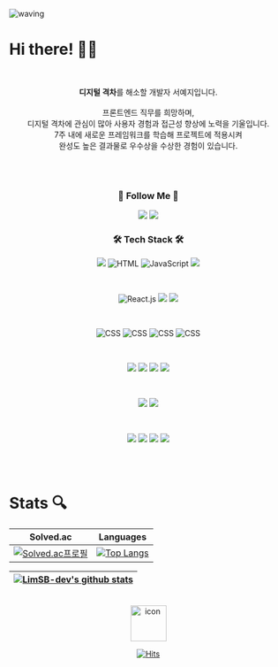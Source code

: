 ![waving](https://capsule-render.vercel.app/api?type=waving&height=200&text=Welcome!&fontAlign=80&fontAlignY=40&color=gradient)
# Hi there! 👋🏻

<br />
<p align="center">
<span>
<b>디지털 격차</b>를 해소할 개발자 서예지입니다.
</span>
<br />
<br />
<span>
프론트엔드 직무를 희망하며, 
<br />
디지털 격차에 관심이 많아 사용자 경험과 접근성 향상에 노력을 기울입니다.
<br />
7주 내에 새로운 프레임워크를 학습해 프로젝트에 적용시켜 
<br />
완성도 높은 결과물로 우수상을 수상한 경험이 있습니다. 
</p>
<br />
<br />

  <h3 align="center"> 🚀 Follow Me 🚀 </h3>
    <p align="center">
    <a href="https://yeahzzz.tistory.com/"><img src="https://img.shields.io/badge/Tstory-000000?style=for-the-badge&logo=TVtime&logoColor=white"/></a>
    <a href="https://few-sociology-01b.notion.site/b2a044fc008b4c16ad5b59945fdb76ce"><img src="https://img.shields.io/badge/about.me-00A98F?style=for-the-badge&logo=aboutdotme&logoColor=black"/></a>
    </p>
    
  
<h3 align="center"> 🛠️ Tech Stack 🛠️ </h3> 
<div>   
  <p align="center">
  <img src="https://img.shields.io/badge/java-007396?style=for-the-badge&logo=java&logoColor=white"> 
  <img src="https://img.shields.io/badge/html5-E34F26?style=for-the-badge&logo=html5&logoColor=white" alt="HTML">
  <img src="https://img.shields.io/badge/javascript-F7DF1E?style=for-the-badge&logo=javascript&logoColor=black" alt="JavaScript">
  <img src="https://img.shields.io/badge/typescript-3178C6?style=for-the-badge&logo=typescript&logoColor=white">
  </p>
  <br />
  <p align="center">
  <img src="https://img.shields.io/badge/react-%2320232a.svg?style=for-the-badge&logo=react&logoColor=%2361DAFB" alt="React.js">
  <img src="https://img.shields.io/badge/next.js-000000?style=for-the-badge&logo=nextdotjs&logoColor=white">
  <img src="https://img.shields.io/badge/vue.js-4FC08D?style=for-the-badge&logo=vue.js&logoColor=white"> 
  </p>
  <br />
  <p align="center">
  <img src="https://img.shields.io/badge/css-1572B6?style=for-the-badge&logo=css3&logoColor=white" alt="CSS"> 
  <img src="https://img.shields.io/badge/sass-CC6699?style=for-the-badge&logo=sass&logoColor=white" alt="CSS"> 
  <img src="https://img.shields.io/badge/styledcomponents-DB7093?style=for-the-badge&logo=styledcomponents&logoColor=white" alt="CSS">
  <img src="https://img.shields.io/badge/emotion-E6526F?style=for-the-badge&logo=emotion&logoColor=white" alt="CSS"> 
  </p>
  <br />
  <p align="center">
  <img src="https://img.shields.io/badge/reactquery-FF4154?style=for-the-badge&logo=reactquery&logoColor=white">
  <img src="https://img.shields.io/badge/redux-764ABC?style=for-the-badge&logo=redux&logoColor=white">
  <img src="https://img.shields.io/badge/three.js-000000?style=for-the-badge&logo=threedotjs&logoColor=white">
  <img src="https://img.shields.io/badge/node.js-339933?style=for-the-badge&logo=nodedotjs&logoColor=white">
  </p>
  <br />
  <p align="center">
  <img src="https://img.shields.io/badge/mysql-4479A1?style=for-the-badge&logo=mysql&logoColor=white">
  <img src="https://img.shields.io/badge/spring-6DB33F?style=for-the-badge&logo=spring&logoColor=white"> 
  </p>
  <br />
  <p align="center">
  <img src="https://img.shields.io/badge/jira-0052CC?style=for-the-badge&logo=jira&logoColor=white">
  <img src="https://img.shields.io/badge/notion-000000?style=for-the-badge&logo=notion&logoColor=white">
  <img src="https://img.shields.io/badge/gitlab-FC6D26?style=for-the-badge&logo=gitlab&logoColor=white">
  <img src="https://img.shields.io/badge/github-181717?style=for-the-badge&logo=github&logoColor=white">
  </p>
  <br />
  
  
</div>
<br>

# Stats 🔍
<div align="center">

|                                                       Solved.ac                                                        |                                                             Languages                                                              |
| :--------------------------------------------------------------------------------------------------------------------: | :--------------------------------------------------------------------------------------------------------------------------------: |
| [![Solved.ac프로필](http://mazassumnida.wtf/api/v2/generate_badge?boj=syg9272)](https://solved.ac/profile/syg9272) | [![Top Langs](https://github-readme-stats.vercel.app/api/top-langs/?username=syg9272)](https://github.com/syg9272/github-readme-stats) |

| [![LimSB-dev's github stats](https://github-readme-stats.vercel.app/api?username=syg9272&show_icons=true&theme=prussian)](https://github.com/anuraghazra/github-readme-stats) |
| :-----------------------------------------------------------------------------------------------------------------------: |

</div>
<br>
<div align="center">

<img src="https://techstack-generator.vercel.app/github-icon.svg" alt="icon" width="65" height="65" />

[![Hits](https://hits.seeyoufarm.com/api/count/incr/badge.svg?url=https%3A%2F%2Fgithub.com%2Fsyg9272&count_bg=%23344765&title_bg=%23102040&icon=&icon_color=%23344765&title=hits&edge_flat=false)](https://hits.seeyoufarm.com)

</div>
